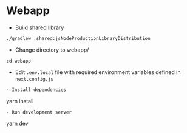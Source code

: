# Webapp

- Build shared library
```
./gradlew :shared:jsNodeProductionLibraryDistribution
```
- Change directory to webapp/
```
cd webapp
```
- Edit `.env.local` file with required environment variables defined in `next.config.js`
```
- Install dependencies
```
yarn install
```
- Run development server
```
yarn dev
```